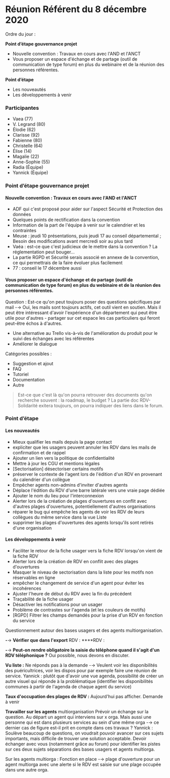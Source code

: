 # Réunion Référent du 8 décembre 2020

Ordre du jour :

**Point d’étape gouvernance projet**

* Nouvelle convention : Travaux en cours avec l'AND et l'ANCT
* Vous proposer un espace d'échange et de partage \(outil de communication de type forum\) en plus du webinaire et de la réunion des personnes référentes. 

**Point d’étape**

* Les nouveautés
* Les développements à venir

### Participantes

* Vaea \(77\) 
* V. Legrand \(80\)
* Élodie \(62\)
* Clarisse \(92\)
* Fabienne \(80\)
* Christelle \(64\)
* Élise \(14\)
* Magalie \(22\)
* Anne-Sophie \(55\)
* Radia \(Équipe\)
* Yannick \(Équipe\)

### Point d’étape gouvernance projet

#### Nouvelle convention : Travaux en cours avec l'AND et l'ANCT

* ADF qui c'est proposé pour aider sur l'aspect Sécurité et Protection des données
* Quelques points de rectification dans la convention
* Information de la part de l'équipe à venir sur le calendrier et les contraintes
* Meuse : jeudi 10 présentations, puis jeudi 17 au conseil départemental ; Besoin des modifications avant mercredi soir au plus tard
* Vaéa : est-ce que c'est judicieux de le mettre dans la convention ? La réglementation peut bouger...
* La partie RGPD et Sécurité serais associé en annexe de la convention, ce qui permettrais de la faire évoluer plus facilement
* 77 : conseil le 17 décembre aussi

#### Vous proposer un espace d'échange et de partage \(outil de communication de type forum\) en plus du webinaire et de la réunion des personnes référentes.

Question : Est-ce qu'on peut toujours poser des questions spécifiques par mail -→ Oui, les mails sont toujours actifs, cet outil vient en soutien. Mais il peut être intéressant d'avoir l'expérience d'un département qui peut être utile pour d'autres - partager sur cet espace les cas particuliers qui feront peut-être échos à d'autres.

* Une alternative au Trello vis-à-vis de l'amélioration du produit pour le suivi des échanges avec les référentes
* Améliorer le dialogue

Catégories possibles :

* Suggestion et ajout
* FAQ
* Tutoriel
* Documentation
* Autre

> Est-ce que c'est là qu'on pourra retrouver des documents qu'on recherche souvent : la roadmap, le budget ? La partie doc RDV-Solidarité exitera toujours, on pourra indiquer des liens dans le forum.

### Point d’étape

#### Les nouveautés

* Mieux qualifier les mails depuis la page contact​
* expliciter que les usagers peuvent annuler les RDV dans les mails de confirmation et de rappel​
* Ajouter un lien vers la politique de confidentialité​
* Mettre à jour les CGU et mentions légales​
* \[Sectorisation\] désectoriser certains motifs​
* préserver le contexte de l'agent lors de l'édition d'un RDV en provenant du calendrier d'un collègue​
* Empêcher agents non-admins d'inviter d'autres agents​
* Déplace l'édition du RDV d'une barre latérale vers une vraie page dédiée​
* Ajouter le nom du lieu pour l'interconnexion
* Alerter lors de la création de plages d'ouvertures en conflit avec d'autres plages d'ouvertures, potentiellement d'autres organisations
* réparer le bug qui empêche les agents de voir les RDV de leurs collègues du même service dans la vue Liste
* supprimer les plages d'ouvertures des agents lorsqu'ils sont retirés d'une organisation​

#### Les développements à venir

* Faciliter le retour de la fiche usager vers la fiche RDV lorsqu'on vient de la fiche RDV
* Alerter lors de la création de RDV en conflit avec des plages d'ouvertures
* Masquer le niveau de sectorisation dans la liste pour les motifs non réservables en ligne
* empêcher le changement de service d'un agent pour éviter les incohérences
* Ajuster l'heure de début du RDV avec la fin du précédent
* Traçabilité de la fiche usager
* Désactiver les notifications pour un usager
* Problème de contrastes sur l'agenda \(et les couleurs de motifs\)
* \[RGPD\] Filtrer les champs demandés pour la prise d'un RDV en fonction du service

Questionnement autour des bases usagers et des agents multiorganisation.

**-**→ **Vérifier que dans l'export** RDV : ****RDV :

**-**→ **Peut-on rendre obligatoire la saisie du téléphone quand il s'agit d'un RDV téléphonique ?** Oui possible, nous devons en discuter.

**Vu liste :** Ne réponds pas à la demande -→ Veulent voir les disponibilités des puéricultrices, voir les dispos pour par exemple faire une réunion de service. Yannick : plutôt que d'avoir une vue agenda, possibilité de créer un autre visuel qui réponde à la problématique \(identifier les disponibilités communes à partir de l'agenda de chaque agent du service\)

**Taux d'occupation des plages de RDV :** Aujourd'hui pas afficher. Demande à venir

**Travailler sur les agents** multiorganisation Prévoir un échange sur la question. Au départ un agent qui interviens sur x orga. Mais aussi une personne qui est dans plusieurs services au sein d'une même orga -→ ce dernier cas de figure est-il prit en compte dans ces travaux ? Yannick : Soulève beaucoup de questions, on voudrait pouvoir avancer sur ces sujets importants, mais difficile de trouver une solution acceptable. Devoir échanger avec vous \(notamment grâce au forum\) pour identifier les pistes sur ces deux sujets séparations des bases usagers et agents multiorga.

Sur les agents multiorga : Fonction en place -→ plage d'ouverture pour un agent multiorga avec une alerte si le RDV est saisie sur une plage occupée dans une autre orga.

